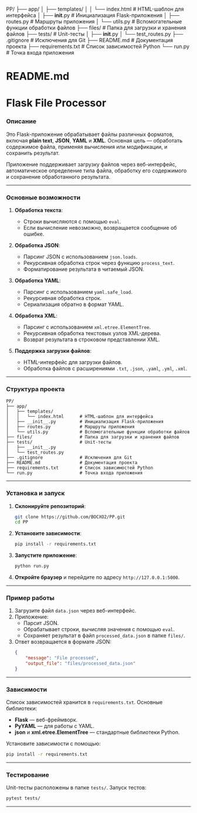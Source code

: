 PP/
├── app/
│   ├── templates/
│   │   └── index.html      # HTML-шаблон для интерфейса
│   ├── __init__.py         # Инициализация Flask-приложения
│   ├── routes.py           # Маршруты приложения
│   └── utils.py            # Вспомогательные функции обработки файлов
├── files/                  # Папка для загрузки и хранения файлов
├── tests/                  # Unit-тесты
│   ├── __init__.py
│   └── test_routes.py
├── .gitignore              # Исключения для Git
├── README.md               # Документация проекта
├── requirements.txt        # Список зависимостей Python
└── run.py                  # Точка входа приложения

# README.md

# Flask File Processor

### Описание

Это Flask-приложение обрабатывает файлы различных форматов, включая **plain text**, **JSON**, **YAML** и **XML**. Основная цель — обработать содержимое файла, применяя вычисления или модификации, и сохранить результат.

Приложение поддерживает загрузку файлов через веб-интерфейс, автоматическое определение типа файла, обработку его содержимого и сохранение обработанного результата.

---

### Основные возможности

1. **Обработка текста**:
   - Строки вычисляются с помощью `eval`.
   - Если вычисление невозможно, возвращается сообщение об ошибке.

2. **Обработка JSON**:
   - Парсинг JSON с использованием `json.loads`.
   - Рекурсивная обработка строк через функцию `process_text`.
   - Форматирование результата в читаемый JSON.

3. **Обработка YAML**:
   - Парсинг с использованием `yaml.safe_load`.
   - Рекурсивная обработка строк.
   - Сериализация обратно в формат YAML.

4. **Обработка XML**:
   - Парсинг с использованием `xml.etree.ElementTree`.
   - Рекурсивная обработка текстовых узлов XML-дерева.
   - Возврат результата в строковом представлении XML.

5. **Поддержка загрузки файлов**:
   - HTML-интерфейс для загрузки файлов.
   - Обработка файлов с расширениями `.txt`, `.json`, `.yaml`, `.yml`, `.xml`.

---

### Структура проекта

```plaintext
PP/
├── app/
│   ├── templates/
│   │   └── index.html      # HTML-шаблон для интерфейса
│   ├── __init__.py         # Инициализация Flask-приложения
│   ├── routes.py           # Маршруты приложения
│   └── utils.py            # Вспомогательные функции обработки файлов
├── files/                  # Папка для загрузки и хранения файлов
├── tests/                  # Unit-тесты
│   ├── __init__.py
│   └── test_routes.py
├── .gitignore              # Исключения для Git
├── README.md               # Документация проекта
├── requirements.txt        # Список зависимостей Python
└── run.py                  # Точка входа приложения
```

---

### Установка и запуск

1. **Склонируйте репозиторий**:
   ```bash
   git clone https://github.com/BOCXO2/PP.git
   cd PP
   ```

2. **Установите зависимости**:
   ```bash
   pip install -r requirements.txt
   ```

3. **Запустите приложение**:
   ```bash
   python run.py
   ```

4. **Откройте браузер** и перейдите по адресу `http://127.0.0.1:5000`.

---

### Пример работы

1. Загрузите файл `data.json` через веб-интерфейс.
2. Приложение:
   - Парсит JSON.
   - Обрабатывает строки, вычисляя значения с помощью `eval`.
   - Сохраняет результат в файл `processed_data.json` в папке `files/`.
3. Ответ возвращается в формате JSON:
   ```json
   {
       "message": "File processed",
       "output_file": "files/processed_data.json"
   }
   ```

---

### Зависимости

Список зависимостей хранится в `requirements.txt`. Основные библиотеки:

- **Flask** — веб-фреймворк.
- **PyYAML** — для работы с YAML.
- **json** и **xml.etree.ElementTree** — стандартные библиотеки Python.

Установите зависимости с помощью:
```bash
pip install -r requirements.txt
```

---

### Тестирование

Unit-тесты расположены в папке `tests/`. Запуск тестов:
```bash
pytest tests/
```

---
